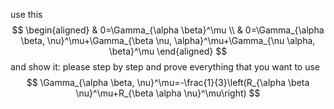use this
$$
\begin{aligned}
& 0=\Gamma_{\alpha \beta}^\mu \\
& 0=\Gamma_{\alpha \beta, \nu}^\mu+\Gamma_{\beta \nu, \alpha}^\mu+\Gamma_{\nu \alpha, \beta}^\mu
\end{aligned}
$$
and show it: please step by step and prove everything that you want to use
$$
\Gamma_{\alpha \beta, \nu}^\mu=-\frac{1}{3}\left(R_{\alpha \beta \nu}^\mu+R_{\beta \alpha \nu}^\mu\right)
$$


